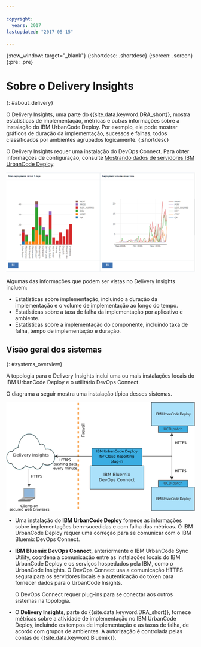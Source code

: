 ```yaml
---

copyright:
  years: 2017
lastupdated: "2017-05-15"

---
```


{:new_window: target="_blank"}
{:shortdesc: .shortdesc}
{:screen: .screen}
{:pre: .pre}

# Sobre o Delivery Insights
{: #about_delivery}

O Delivery Insights, uma parte do {{site.data.keyword.DRA_short}}, mostra estatísticas de implementação, métricas e outras informações sobre a instalação do IBM UrbanCode Deploy. Por exemplo, ele pode mostrar gráficos de duração da implementação, sucessos e falhas, todos classificados por ambientes agrupados logicamente.
{:shortdesc}

O Delivery Insights requer uma instalação do DevOps Connect. Para obter informações de configuração, consulte [Mostrando dados de servidores IBM UrbanCode Deploy](uc_insights_connect_ucd.html).

![Dois gráficos de dados de demo do UrbanCode Insights](images/uc_insights_demo_data.gif)

Algumas das informações que podem ser vistas no Delivery Insights incluem:

- Estatísticas sobre implementação, incluindo a duração da implementação e o volume de implementação ao longo do tempo.
- Estatísticas sobre a taxa de falha da implementação por aplicativo e ambiente.
- Estatísticas sobre a implementação do componente, incluindo taxa de falha, tempo de implementação e duração.

## Visão geral dos sistemas
{: #systems_overview}

A topologia para o Delivery Insights inclui uma ou mais instalações locais do IBM UrbanCode Deploy <!-- (and optionally IBM UrbanCode Release) --> e o utilitário DevOps Connect.

O diagrama a seguir mostra uma instalação típica desses sistemas.

![Topologia de visão geral para o UrbanCode Insights, incluindo sistemas locais do cliente e o IBM Cloud Services](images/uc_insights_overview_topology_multi_ucd.png)

- Uma instalação do **IBM UrbanCode Deploy** fornece as informações sobre implementações bem-sucedidas e com falha das métricas. O IBM UrbanCode Deploy requer uma correção para se comunicar com o IBM Bluemix DevOps Connect.

<!--
- **IBM UrbanCode Release** is an optional part of the topology. You can use the environment mappings in IBM UrbanCode Release to set logical environments for reports.

-->

- **IBM Bluemix DevOps Connect**, anteriormente o IBM UrbanCode Sync Utility, coordena a comunicação entre as instalações locais do IBM UrbanCode Deploy <!-- and IBM UrbanCode Release --> e os serviços hospedados pela IBM, como o UrbanCode Insights. O DevOps Connect usa a comunicação HTTPS segura para os servidores locais e a autenticação do token para fornecer dados para o UrbanCode Insights.

  O DevOps Connect requer plug-ins para se conectar aos outros sistemas na topologia.

- O **Delivery Insights**, parte do {{site.data.keyword.DRA_short}}, fornece métricas sobre a atividade de implementação no IBM UrbanCode Deploy, incluindo os tempos de implementação e as taxas de falha, de acordo com grupos de ambientes. A autorização é controlada pelas contas do {{site.data.keyword.Bluemix}}.
